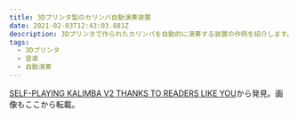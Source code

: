 ```yaml
---
title: 3Dプリンタ製のカリンバ自動演奏装置
date: 2021-02-03T12:43:03.881Z
description: 3Dプリンタで作られたカリンバを自動的に演奏する装置の作例を紹介します。
tags:
  - 3Dプリンタ
  - 音楽
  - 自動演奏
---
```

[SELF-PLAYING KALIMBA V2 THANKS TO READERS LIKE YOU](https://hackaday.com/2020/02/25/self-playing-kalimba-v2-thanks-to-readers-like-you/)から発見。画像もここから転載。
